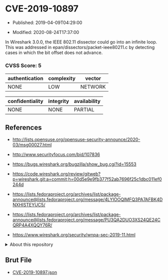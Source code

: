 # CVE-2019-10897

- Published: 2019-04-09T04:29:00

- Modified: 2020-08-24T17:37:00

In Wireshark 3.0.0, the IEEE 802.11 dissector could go into an infinite loop. This was addressed in epan/dissectors/packet-ieee80211.c by detecting cases in which the bit offset does not advance.

### CVSS Score: **5**

| authentication | complexity | vector |
| --- | --- | --- |
| NONE | LOW | NETWORK |

| confidentiality | integrity | availability |
| --- | --- | --- |
| NONE | NONE | PARTIAL |

## References

* http://lists.opensuse.org/opensuse-security-announce/2020-03/msg00027.html

* http://www.securityfocus.com/bid/107836

* https://bugs.wireshark.org/bugzilla/show_bug.cgi?id=15553

* https://code.wireshark.org/review/gitweb?p=wireshark.git;a=commit;h=00d5e9e9fb377f52ab7696f25c1dbc011ef0244d

* https://lists.fedoraproject.org/archives/list/package-announce@lists.fedoraproject.org/message/4LYIOOQIMFQ3PA7AFBK4DNXHISTEYUC5/

* https://lists.fedoraproject.org/archives/list/package-announce@lists.fedoraproject.org/message/PU3QA2DUO3XS24QE24CQRP4A4XQQY76R/

* https://www.wireshark.org/security/wnpa-sec-2019-11.html

<details>
<summary>About this repository</summary> 

  This repository is part of the project [Live Hack CVE](https://github.com/Live-Hack-CVE). Main website can be found [www.live-hack.org](https://www.live-hack.org) 
  
  Made by [Sn0wAlice](https://github.com/Sn0wAlice) for the people that care about security and need to have a feed of the latest CVEs. Hope you enjoy it, don't forget to star the repo and follow me on [Twitter](https://twitter.com/Sn0wAlice) and [Github](https://github.com/Sn0wAlice). And that is my [personnal website](https://www.alice-snow.me/)

  - [Home Page](https://github.com/Live-Hack-CVE)
  - [Framework](https://github.com/Live-Hack-CVE/cve-framework)
  - [CVE database](https://github.com/Live-Hack-CVE/full_database)
  - [Changelog](https://github.com/Live-Hack-CVE/Changelog)
</details>

## Brut File

* [CVE-2019-10897.json](https://raw.githubusercontent.com/Live-Hack-CVE/full_database/main/cves/2019/CVE-2019-10897.json)

